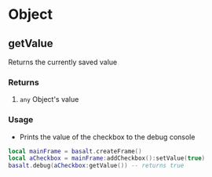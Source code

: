 # Object

## getValue

Returns the currently saved value

### Returns

1. `any` Object's value

### Usage

* Prints the value of the checkbox to the debug console

```lua
local mainFrame = basalt.createFrame()
local aCheckbox = mainFrame:addCheckbox():setValue(true)
basalt.debug(aCheckbox:getValue()) -- returns true
```
